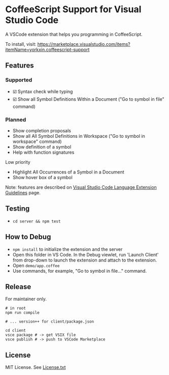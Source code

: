 # CoffeeScript Support for Visual Studio Code

A VSCode extension that helps you programming in CoffeeScript.

To install, visit: https://marketplace.visualstudio.com/items?itemName=yorkxin.coffeescript-support

## Features

### Supported

- :ballot_box_with_check: Syntax check while typing
- :ballot_box_with_check: Show all Symbol Definitions Within a Document ("Go to symbol in file" command)

### Planned

- Show completion proposals
- Show all All Symbol Definitions in Workspace ("Go to symbol in workspace" command)
- Show definition of a symbol
- Help with function signatures

Low priority

- Highlight All Occurrences of a Symbol in a Document
- Show hover box of a symbol

Note: features are described on [Visual Studio Code Language Extension Guidelines](https://code.visualstudio.com/docs/extensionAPI/language-support) page.

## Testing

* `cd server && npm test`

## How to Debug

* `npm install` to initialize the extension and the server
* Open this folder in VS Code. In the Debug viewlet, run 'Launch Client' from drop-down to launch the extension and attach to the extension.
* Open `demo/app.coffee`
* Use commands, for example, "Go to symbol in file..." command.

## Release

For maintainer only.

```
# in root
npm run compile

# ... version++ for client/package.json

cd client
vsce package # -> get VSIX file
vsce publish # -> push to VSCode Marketplace
```

## License

MIT License. See [License.txt](./License.txt)
